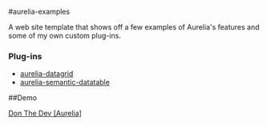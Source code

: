 
#aurelia-examples

A web site template that shows off a few examples of Aurelia's features and some of my own custom plug-ins.

### Plug-ins

* [aurelia-datagrid](https://github.com/donnelljenkins/aurelia-datagrid)
* [aurelia-semantic-datatable](https://github.com/donnelljenkins/aurelia-semantic-datatable)

##Demo

<a href="http://donthedev.com/aurelia/" target="_blank">Don The Dev [Aurelia]</a>
